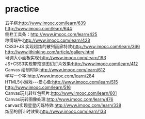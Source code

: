 ﻿# practice
五子棋:http://www.imooc.com/learn/639<br>
http://www.imooc.com/learn/644<br>
侧栏工具条：http://www.imooc.com/learn/425<br>
粽情端午:http://www.imooc.com/learn/428<br>
CSS3+JS 实现超炫的散列画廊特效:http://www.imooc.com/learn/366<br>
http://www.jthinking.com/article/gallery.html<br>
可调大小面板实现:http://www.imooc.com/learn/193<br>
JS+CSS3实现带预览图幻灯片效果:http://www.imooc.com/learn/412<br> 
Canvas 绘制时钟:http://www.imooc.com/learn/612<br>
学写一个字:http://www.imooc.com/learn/284<br>
HTML5小游戏---爱心鱼:http://www.imooc.com/learn/515<br>
http://www.imooc.com/learn/516<br>
Canvas玩儿转红包照片:http://www.imooc.com/learn/601<br>
Canvas玩转图像处理:http://www.imooc.com/learn/476<br>
canvas实现星星闪烁特效:http://www.imooc.com/learn/338<br>
炫丽的倒计时效果:http://www.imooc.com/learn/133<br>